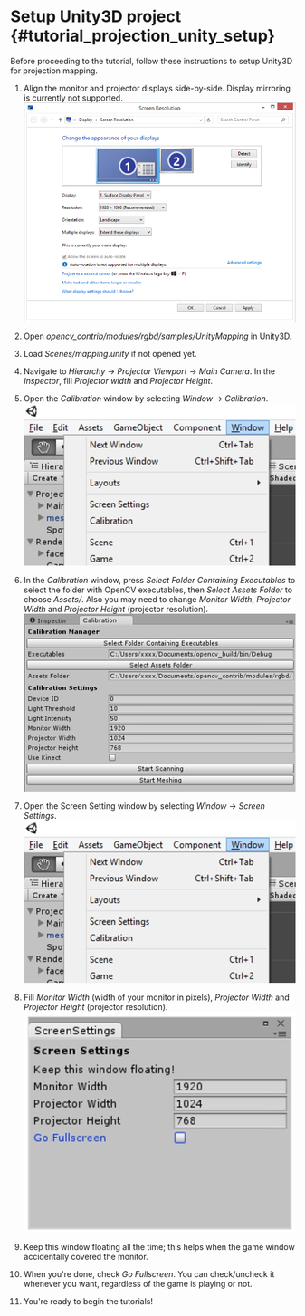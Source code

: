 Setup Unity3D project {#tutorial_projection_unity_setup}
========

Before proceeding to the tutorial, follow these instructions to setup Unity3D for projection mapping.

1. Align the monitor and projector displays side-by-side. Display mirroring is currently not supported.
	![](img/screenOsSettings.png)

2. Open *opencv_contrib/modules/rgbd/samples/UnityMapping* in Unity3D.

3. Load *Scenes/mapping.unity* if not opened yet.

4. Navigate to *Hierarchy* -> *Projector Viewport* -> *Main Camera*. In the *Inspector*, fill *Projector width* and *Projector Height*.

5. Open the *Calibration* window by selecting *Window* -> *Calibration*.
	![](img/menu.png)

6. In the *Calibration* window, press *Select Folder Containing Executables* to select the folder with OpenCV executables, then *Select Assets Folder* to choose *Assets/*. Also you may need to change *Monitor Width*, *Projector Width* and *Projector Height* (projector resolution).
	![](img/calibrationManager.png)

7. Open the Screen Setting window by selecting *Window* -> *Screen Settings*.
	![](img/menu.png)

8. Fill *Monitor Width* (width of your monitor in pixels), *Projector Width* and *Projector Height* (projector resolution).
	![](img/screenSettings.png)

9. Keep this window floating all the time; this helps when the game window accidentally covered the monitor.

10. When you're done, check *Go Fullscreen*. You can check/uncheck it whenever you want, regardless of the game is playing or not.

11. You're ready to begin the tutorials!
